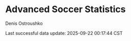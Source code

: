 # Advanced Soccer Statistics
Denis Ostroushko

<!-- gfm -->

Last successful data update: 2025-09-22 00:17:44 CST
